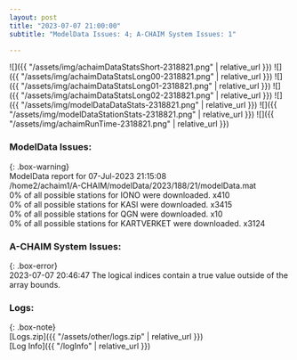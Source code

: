 ```yaml
---
layout: post
title: "2023-07-07 21:00:00"
subtitle: "ModelData Issues: 4; A-CHAIM System Issues: 1"

---
```


![]({{ "/assets/img/achaimDataStatsShort-2318821.png" | relative_url }})
![]({{ "/assets/img/achaimDataStatsLong00-2318821.png" | relative_url }})
![]({{ "/assets/img/achaimDataStatsLong01-2318821.png" | relative_url }})
![]({{ "/assets/img/achaimDataStatsLong02-2318821.png" | relative_url }})
![]({{ "/assets/img/modelDataDataStats-2318821.png" | relative_url }})
![]({{ "/assets/img/modelDataStationStats-2318821.png" | relative_url }})
![]({{ "/assets/img/achaimRunTime-2318821.png" | relative_url }})


### ModelData Issues:  
  
{: .box-warning}  
 ModelData report for 07-Jul-2023 21:15:08   
 /home2/achaim1/A-CHAIM/modelData/2023/188/21/modelData.mat   
 0% of all possible stations for IONO were downloaded. x410   
 0% of all possible stations for KASI were downloaded. x3415   
 0% of all possible stations for QGN were downloaded. x10   
 0% of all possible stations for KARTVERKET were downloaded. x3124   
  
### A-CHAIM System Issues:  
  
{: .box-error}  
2023-07-07 20:46:47 The logical indices contain a true value outside of the array bounds.  

### Logs:  
  
{: .box-note}  
[Logs.zip]({{ "/assets/other/logs.zip" | relative_url }})  
[Log Info]({{ "/logInfo" | relative_url }})  

